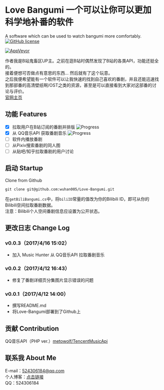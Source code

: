 ﻿# Love Bangumi 一个可以让你可以更加科学地补番的软件

A software which can be used to watch bangumi more comfortably.[![GitHub license](https://img.shields.io/badge/license-GPLv2-blue.svg)](https://raw.githubusercontent.com/wuhan005/Love-Bangumi/master/LICENSE)
<br />

[![AppVeyor](https://img.shields.io/appveyor/ci/wuhan005/Love-Bangumi/master.svg)](https://ci.appveyor.com/project/wuhan005/love-bangumi/)    

作者我是B站鬼畜区UP主。之前在逛B站时偶然发现了B站的各类API，功能还挺全的。<br />
接着便想可否做点有意思的东西... 然后就有了这个玩意。<br />
之后我便希望能有一个软件可以让我快速的找到自己喜欢的番剧，并且还能迅速找到那部番的高清壁纸啊/OST之类的资源，甚至是可以直接看到大家对这部番的讨论与评价。<br />
[官网主页](https://wuhan5.cc/love-bangumi/)<br />

## 功能 Features

 - [X] 拉取用户在B站订阅的番剧并排版 ![Progress](http://progressed.io/bar/90?title=completed)
 - [X] 从 QQ音乐API 获取番剧音乐 ![Progress](http://progressed.io/bar/85?title=developing)
 - [ ] 软件内播放番剧
 - [ ] 从Pixiv搜索番剧的同人图
 - [ ] 从贴吧/知乎拉取番剧的用户讨论

## 启动 Startup

Clone from Github<br />

    git clone git@github.com:wuhan005/Love-Bangumi.git

在`getBiliBangumi.cs`中，将`biliID`常量的值改为你的Bilibili ID，即可从你的Bilibili空间拉取番剧数据。<br />
注意：Bilibili个人空间番剧信息应设置为公开状态。

## 更改日志 Change Log
### v0.0.3（2017/4/16 15:02）
* 加入 Music Hunter 从 QQ音乐API 拉取番剧音乐
### v0.0.2（2017/4/12 16:43）
* 修复了番剧详细页分集图片显示错误的问题
### v0.0.1（2017/4/12 14:00）
* 撰写README.md
* 将Love-Bangumi部署到了Github上

## 贡献 Contribution
QQ音乐API（PHP ver.）[metowolf/TencentMusicApi](https://github.com/metowolf/TencentMusicApi)<br />

## 联系我 About Me
E-mail：524306184@qq.com<br />
个人博客：[点击链接](https://wuhan5.cc/)<br />
QQ：524306184<br />
